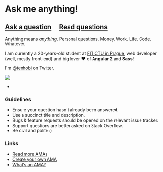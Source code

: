 # Ask me anything!

## [Ask a question](../../issues/new) &nbsp;&nbsp;&nbsp; [Read questions](../../issues?q=is%3Aissue+is%3Aclosed)

Anything means *anything*. Personal questions. Money. Work. Life. Code. Whatever.

I am currently a 20-years-old student at [FIT CTU in Prague](http://fit.cvut.cz/en), web developer (well, mostly front-end) and big lover ❤ of **Angular 2** and **Sass**!

I'm [@tenhobi](https://twitter.com/tenhobi) on Twitter.

![](http://media.giphy.com/media/n95ZR0la65iuY/giphy.gif)

-

### Guidelines

- Ensure your question hasn't already been answered.
- Use a succinct title and description.
- Bugs & feature requests should be opened on the relevant issue tracker.
- Support questions are better asked on Stack Overflow.
- Be civil and polite :)

### Links

- [Read more AMAs](https://github.com/sindresorhus/amas)
- [Create your own AMA](https://github.com/sindresorhus/amas/blob/master/create-ama.md)
- [What's an AMA?](https://en.wikipedia.org/wiki/Reddit#IAmA_and_AMA)
